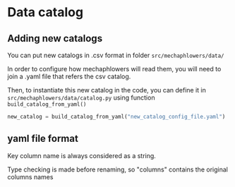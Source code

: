 # Data catalog

## Adding new catalogs

You can put new catalogs in .csv format in folder `src/mechaphlowers/data/`

In order to configure how mechaphlowers will read them, you will need to join a .yaml file that refers the csv catalog.

Then, to instantiate this new catalog in the code, you can define it in `src/mechaphlowers/data/catalog.py` using function `build_catalog_from_yaml()`

```python
new_catalog = build_catalog_from_yaml("new_catalog_config_file.yaml")
```

## yaml file format

Key column name is always considered as a string.

Type checking is made before renaming, so "columns" contains the original columns names


## 